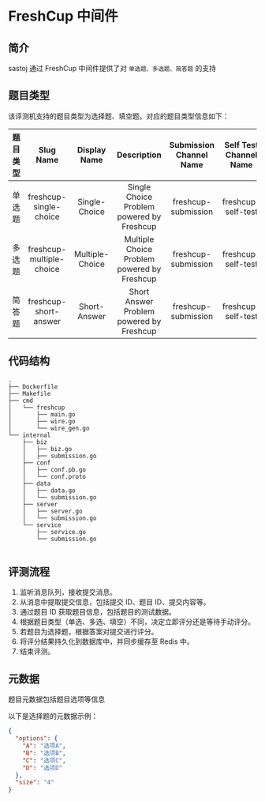 # FreshCup 中间件

## 简介

sastoj 通过 FreshCup 中间件提供了对 `单选题、多选题、简答题` 的支持

## 题目类型

该评测机支持的题目类型为选择题、填空题。对应的题目类型信息如下：

| 题目类型 |        Slug Name         |  Display Name   |                 Description                 | Submission Channel Name | Self Test Channel Name |  Judge   |
|:----:|:------------------------:|:---------------:|:-------------------------------------------:|:-----------------------:|:----------------------:|:--------:|
| 单选题  |  freshcup-single-choice  |  Single-Choice  |  Single Choice Problem powered by Freshcup  |   freshcup-submission   |   freshcup-self-test   | freshcup |
| 多选题  | freshcup-multiple-choice | Multiple-Choice | Multiple Choice Problem powered by Freshcup |   freshcup-submission   |   freshcup-self-test   | freshcup |
| 简答题  |  freshcup-short-answer   |  Short-Answer   |  Short Answer Problem powered by Freshcup   |   freshcup-submission   |   freshcup-self-test   | freshcup |

## 代码结构

``` plaintext
.
├── Dockerfile
├── Makefile
├── cmd
│   └── freshcup
│       ├── main.go
│       ├── wire.go
│       └── wire_gen.go
└── internal
    ├── biz
    │   ├── biz.go
    │   ├── submission.go
    ├── conf
    │   ├── conf.pb.go
    │   └── conf.proto
    ├── data
    │   ├── data.go
    │   └── submission.go
    ├── server
    │   ├── server.go
    │   └── submission.go
    └── service
        ├── service.go
        └── submission.go
        
```

## 评测流程

1. 监听消息队列，接收提交消息。
2. 从消息中提取提交信息，包括提交 ID、题目 ID、提交内容等。
3. 通过题目 ID 获取题目信息，包括题目的测试数据。
4. 根据题目类型（单选、多选、填空）不同，决定立即评分还是等待手动评分。
5. 若题目为选择题，根据答案对提交进行评分。
6. 将评分结果持久化到数据库中，并同步缓存至 Redis 中。
7. 结束评测。

## 元数据

题目元数据包括题目选项等信息

以下是选择题的元数据示例：

```json
{
  "options": {
    "A": "选项A",
    "B": "选项B",
    "C": "选项C",
    "D": "选项D"
  },
  "size": "4"
}
```
